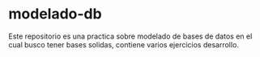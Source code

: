 # modelado-db
Este repositorio es una practica sobre modelado de bases de datos en el cual busco tener bases solidas, contiene varios ejercicios desarrollo.
